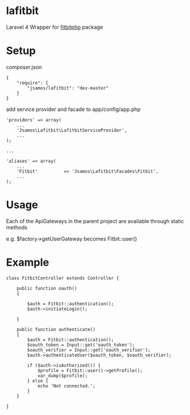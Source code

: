 lafitbit
========

Laravel 4 Wrapper for [fitbitphp](http://github.com/popthestack/fitbitphp) package

Setup
=====

composer.json

```
{
    "require": {
        "jsamos/lafitbit": "dev-master"
    }
}
```

add service provider and facade to app/config/app.php

```
'providers' => array(
    ...
    'Jsamos\Lafitbit\LafitbitServiceProvider',
    ...
);

...

'aliases' => array(
    ...
    'Fitbit'		  => 'Jsamos\Lafitbit\Facades\Fitbit',
    ...
);
```

Usage
=====

Each of the ApiGateways in the parent project are available through static methods

e.g. $factory->getUserGateway becomes Fitbit::user()


Example
=======

```
class FitbitController extends Controller {

	public function oauth()
	{

        $auth = Fitbit::authentication();
        $auth->initiateLogin();

	}

    public function authenticate()
    {
        $auth = Fitbit::authentication();
        $oauth_token = Input::get('oauth_token');
        $oauth_verifier = Input::get('oauth_verifier');
        $auth->authenticateUser($oauth_token, $oauth_verifier);

        if ($auth->isAuthorized()) {
            $profile = Fitbit::user()->getProfile();
            var_dump($profile);
        } else {
            echo 'Not connected.';
        }
    }

}
```
